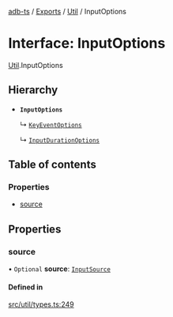 [adb-ts](../README.md) / [Exports](../modules.md) / [Util](../modules/Util.md) / InputOptions

# Interface: InputOptions

[Util](../modules/Util.md).InputOptions

## Hierarchy

-   **`InputOptions`**

    ↳ [`KeyEventOptions`](Util.KeyEventOptions.md)

    ↳ [`InputDurationOptions`](Util.InputDurationOptions.md)

## Table of contents

### Properties

-   [source](Util.InputOptions.md#source)

## Properties

### source

• `Optional` **source**: [`InputSource`](../modules/Util.md#inputsource)

#### Defined in

[src/util/types.ts:249](https://github.com/Maaaartin/adb-ts/blob/5393493/src/util/types.ts#L249)
